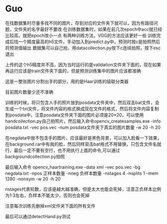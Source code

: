 # Guo
在找数据集时尽量多找不同的图片，存到对应的文件夹下就可以，因为有路径问题，文件夹的名字最好不要改
在训练数据集时，如果在前几次epoch中acc就已经比较高，就把epoch改小一点
有两种训练方法，VGG的方法应该更好一些
训练完成后找一个精度最高的h5文件，手动加入到predict.py中，预测时按c是拍照然后将预测值输出
数据集可以自己拍，用datacollection.py按下c连续拍照，按下esc退出

上传的这个h5精度并不高，因为当时运行的是validation文件夹下面的，现在如果再运行应该是train文件夹下面的，但是预测训练集中的图片应该都准确

这是一整张图片分割出手的部分，用的是Haar训练的级联分类器

目前图片数量少还不准确

训练的时候，将只包含人手的照片放到posdata文件夹中，然后双击bat文件，会生成一个txt文件，将文件内容的格式换成现在文件的格式，然后将文件内容复制到posdata中，注意posdata文件夹下面的图片必须是20*20，可以使用handcollection.py自己拍照片，然后输入命令opencv_createsamples.exe -info  posdata.txt -vec pos.vec -num posdata文件夹下真实的图片数量 -w 20 -h 20

在negdata中放不包含手的图片，应该最好是黑色背景，可以加入脸看一下效果，在background.rar中有我的脸，然后同样双击bat格式不用替换，只包含文件名就行，最后一定不要有空行，也不用执行上面的命令,可以通过backgroundcollection.py拍照

最后输入命令
opencv_haartraining.exe -data xml -vec pos.vec -bg negdata.txt -npos 正样本数量 -nneg 负样本数量 -nstages 4 -nsplits 1 -mem 1280 -nonsym -w 20 -h 20

nstages代表轮数，应该是越大越准确，但是太大也能会死掉，注意正负样本比例为1:3左右，负样本不能太少，否则也会死掉

注意每次训练先删掉xml文件夹下面的所有文件

最后可以通过detectHand.py测试

